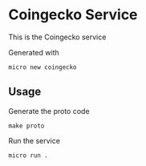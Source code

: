 # Coingecko Service

This is the Coingecko service

Generated with

```
micro new coingecko
```

## Usage

Generate the proto code

```
make proto
```

Run the service

```
micro run .
```